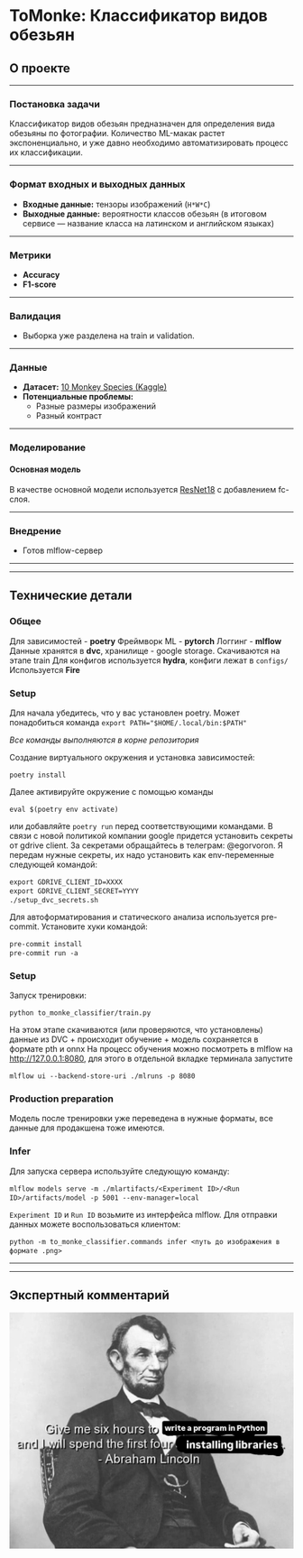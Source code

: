 # ToMonke: Классификатор видов обезьян

##  О проекте

---

###  Постановка задачи

Классификатор видов обезьян предназначен для определения вида обезьяны по фотографии.
Количество ML-макак растет экспоненциально, и уже давно необходимо автоматизировать процесс их классификации.

---

###  Формат входных и выходных данных

- **Входные данные:** тензоры изображений (`H*W*C`)
- **Выходные данные:** вероятности классов обезьян
  (в итоговом сервисе — название класса на латинском и английском языках)

---

### Метрики

- **Accuracy**
- **F1-score**

---

### Валидация

- Выборка уже разделена на train и validation.

---

### Данные

- **Датасет:** [10 Monkey Species (Kaggle)](https://www.kaggle.com/datasets/slothkong/10-monkey-species/data)
- **Потенциальные проблемы:**
  - Разные размеры изображений
  - Разный контраст

---

### Моделирование

#### Основная модель

В качестве основной модели используется [ResNet18](https://arxiv.org/abs/1512.03385) с добавлением fc-слоя.

---

### Внедрение

- Готов mlflow-сервер

---

---

##  Технические детали
### Общее
Для зависимостей - **poetry**
Фреймворк ML - **pytorch**
Логгинг - **mlflow**
Данные хранятся в **dvc**, хранилище - google storage. Скачиваются на этапе train
Для конфигов используется **hydra**, конфиги лежат в `configs/`
Используется **Fire**


### Setup


Для начала убедитесь, что у вас установлен poetry. Может понадобиться команда `export PATH="$HOME/.local/bin:$PATH"`

_Все команды выполняются в корне репозитория_

Создание виртуального окружения и установка зависимостей:
```
poetry install
```
Далее активируйте окружение с помощью команды
```
eval $(poetry env activate)
 ```
или добавляйте `poetry run` перед соответствующими командами.
В связи с новой политикой компании google придется установить секреты от gdrive client. За секретами обращайтесь в телеграм: @egorvoron. Я передам нужные секреты, их надо установить как env-переменные следующей командой:
```
export GDRIVE_CLIENT_ID=XXXX
export GDRIVE_CLIENT_SECRET=YYYY
./setup_dvc_secrets.sh
```

Для автоформатирования и статического анализа используется pre-commit.
Установите хуки командой:
```
pre-commit install
pre-commit run -a
```

### Setup
Запуск тренировки:
```
python to_monke_classifier/train.py
```

На этом этапе скачиваются (или проверяются, что установлены) данные из DVC + происходит обучение + модель сохраняется в формате pth и onnx
На процесс обучения можно посмотреть в mlflow на http://127.0.0.1:8080, для этого в отдельной вкладке терминала запустите
```
mlflow ui --backend-store-uri ./mlruns -p 8080
```
### Production preparation
Модель после тренировки уже переведена в нужные форматы, все данные для продакшена тоже имеются.
### Infer
Для запуска сервера используйте следующую команду:
```
mlflow models serve -m ./mlartifacts/<Experiment ID>/<Run ID>/artifacts/model -p 5001 --env-manager=local
```
`Experiment ID` и `Run ID` возьмите из интерфейса mlflow.
Для отправки данных можете воспользоваться клиентом:
```
python -m to_monke_classifier.commands infer <путь до изображения в формате .png>
```

---

---

##  Экспертный комментарий
![img_1.png](readme_img.png)
